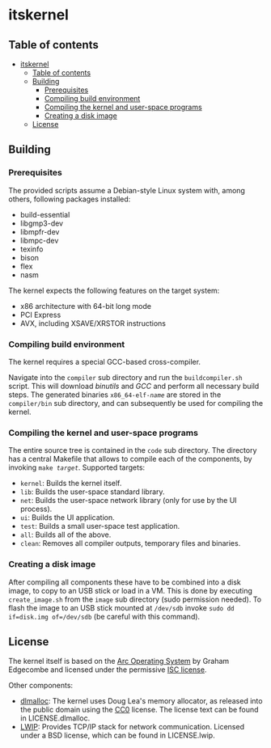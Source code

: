 # itskernel

## Table of contents
- [itskernel](#itskernel)
  * [Table of contents](#table-of-contents)
  * [Building](#building)
    + [Prerequisites](#prerequisites)
    + [Compiling build environment](#compiling-build-environment)
    + [Compiling the kernel and user-space programs](#compiling-the-kernel-and-user-space-programs)
    + [Creating a disk image](#creating-a-disk-image)
  * [License](#license)

## Building

### Prerequisites
The provided scripts assume a Debian-style Linux system with, among others, following packages installed:
* build-essential
* libgmp3-dev
* libmpfr-dev
* libmpc-dev
* texinfo
* bison
* flex
* nasm

The kernel expects the following features on the target system:
* x86 architecture with 64-bit long mode
* PCI Express
* AVX, including XSAVE/XRSTOR instructions


### Compiling build environment
The kernel requires a special GCC-based cross-compiler.

Navigate into the `compiler` sub directory and run the `buildcompiler.sh` script. This will download _binutils_ and _GCC_ and perform all necessary build steps. The generated binaries `x86_64-elf-`*`name`* are stored in the `compiler/bin` sub directory, and can subsequently be used for compiling the kernel.

### Compiling the kernel and user-space programs
The entire source tree is contained in the `code` sub directory. The directory has a central Makefile that allows to compile each of the components, by invoking `make `*`target`*. Supported targets:
* `kernel`: Builds the kernel itself.
* `lib`: Builds the user-space standard library.
* `net`: Builds the user-space network library (only for use by the UI process).
* `ui`: Builds the UI application.
* `test`: Builds a small user-space test application.
* `all`: Builds all of the above.
* `clean`: Removes all compiler outputs, temporary files and binaries.

### Creating a disk image
After compiling all components these have to be combined into a disk image, to copy to an USB stick or load in a VM. This is done by executing `create_image.sh` from the `image` sub directory (sudo permission needed). To flash the image to an USB stick mounted at `/dev/sdb` invoke `sudo dd if=disk.img of=/dev/sdb` (be careful with this command).

## License
The kernel itself is based on the [Arc Operating System](https://github.com/grahamedgecombe/arc) by Graham Edgecombe and licensed under the permissive [ISC license](https://www.isc.org/downloads/software-support-policy/isc-license/).

Other components:
* [dlmalloc](http://g.oswego.edu/dl/html/malloc.html): The kernel uses Doug Lea's memory allocator, as released into the public domain using the [CC0](http://creativecommons.org/publicdomain/zero/1.0/) license. The license text can be found in LICENSE.dlmalloc.
* [LWIP](https://savannah.nongnu.org/projects/lwip/): Provides TCP/IP stack for network communication. Licensed under a BSD license, which can be found in LICENSE.lwip.